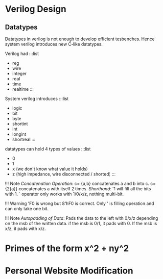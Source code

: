# Verilog Design

## Datatypes

Datatypes in verilog is not enough to develop efficient tesbenches. Hence system verilog introduces new C-like datatypes.

Verilog had
:::list
- reg 
- wire
- integer
- real
- time
- realtime
:::

System verilog introduces
:::list
- logic
- bit
- byte
- shortint
- int
- longint
- shortreal
:::

datatypes can hold 4 types of values
:::list
- 0
- 1
- x (we don't know what value it holds)
- z (high impedance, wire disconnected / shorted)
:::

!!! Note
*Concatenation Operation*: c= {a,b} concatenates a and b into c. c={2{a}} concatenates a with itself 2 times. *Shorthand*: '1 will fill all the bits with 1. ` operator only works with 1/0/x/z, nothing multi-bit.

!!! Warning
'F0 is wrong but 8'hF0 is correct. Only ' is filling operation and can only take one bit.

!!! Note
*Autopadding of Data*: Pads the data to the left with 0/x/z depending on the msb of the written data. if the msb is 0/1, it pads with 0. If the msb is x/z, it pads with x/z.

# Primes of the form x^2 + ny^2

# Personal Website Modification